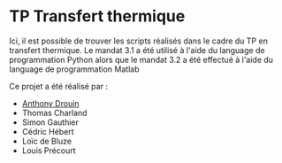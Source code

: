 # TP Transfert thermique

Ici, il est possible de trouver les scripts réalisés dans le cadre du TP en transfert thermique. Le mandat 3.1 a été utilisé à l'aide du language de programmation Python alors que le mandat 3.2 a été effectué à l'aide du language de programmation Matlab

Ce projet a été réalisé par :
- [Anthony Drouin](https://www.linkedin.com/in/anthony-drouin-814898212/)
- Thomas Charland
- Simon Gauthier
- Cédric Hébert
- Loïc de Bluze
- Louis Précourt
